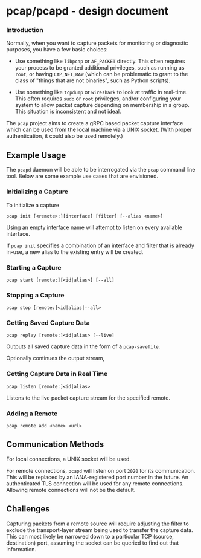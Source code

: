 # pcap/pcapd - design document

### Introduction

Normally, when you want to capture packets for monitoring or diagnostic purposes, you have a few basic choices:

* Use something like `libpcap` or `AF_PACKET` directly. This often requires your process to be granted additional privileges, such as running as `root`, or having `CAP_NET_RAW` (which can be problematic to grant to the class of "things that are not binaries", such as Python scripts).

* Use something like `tcpdump` or `wireshark` to look at traffic in real-time. This often requires `sudo` or `root` privileges, and/or configuring your system to allow packet capture depending on membership in a group. This situation is inconsistent and not ideal.

The `pcap` project aims to create a gRPC based packet capture interface which can be used from the local machine via a UNIX socket. (With proper authentication, it could also be used remotely.)

## Example Usage

The `pcapd` daemon will be able to be interrogated via the `pcap` command line tool. Below are some example use cases that are envisioned.

### Initializing a Capture

To initialize a capture

```
pcap init [<remote>:][interface] [filter] [--alias <name>]
```

Using an empty interface name will attempt to listen on every available interface.

If `pcap init` specifies a combination of an interface and filter that is already in-use, a new alias to the existing entry will be created.

### Starting a Capture

```
pcap start [remote:][<id|alias>] [--all]
```

### Stopping a Capture

```
pcap stop [remote:]<id|alias|--all>
```

### Getting Saved Capture Data

```
pcap replay [remote:]<id|alias> [--live]
```

Outputs all saved capture data in the form of a `pcap-savefile`.

Optionally continues the output stream,

### Getting Capture Data in Real Time

```
pcap listen [remote:]<id|alias>
```

Listens to the live packet capture stream for the specified remote.

### Adding a Remote

```
pcap remote add <name> <url>
```

## Communication Methods

For local connections, a UNIX socket will be used.

For remote connections, `pcapd` will listen on port `2020` for its communication. This will be replaced by an IANA-registered port number in the future. An authenticated TLS connection will be used for any remote connections. Allowing remote connections will not be the default.

## Challenges

Capturing packets from a remote source will require adjusting the filter to exclude the transport-layer stream being used to transfer the capture data. This can most likely be narrowed down to a particular TCP (source, destination) port, assuming the socket can be queried to find out that information.


